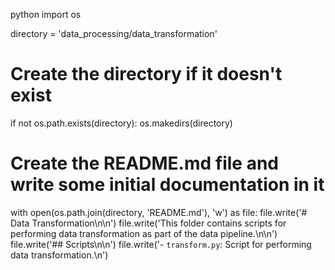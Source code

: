 python
import os

directory = 'data_processing/data_transformation'

# Create the directory if it doesn't exist
if not os.path.exists(directory):
    os.makedirs(directory)

# Create the README.md file and write some initial documentation in it
with open(os.path.join(directory, 'README.md'), 'w') as file:
    file.write('# Data Transformation\n\n')
    file.write('This folder contains scripts for performing data transformation as part of the data pipeline.\n\n')
    file.write('## Scripts\n\n')
    file.write('- `transform.py`: Script for performing data transformation.\n')
